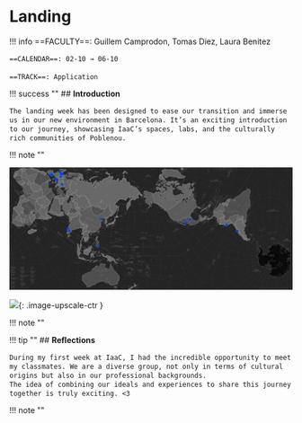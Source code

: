 # Landing

!!! info 
    ==FACULTY==: Guillem Camprodon, Tomas Diez, Laura Benitez

    ==CALENDAR==: 02-10 → 06-10

    ==TRACK==: Application

<div style="clear:both;"></div>

!!! success ""
    ## **Introduction**

    The landing week has been designed to ease our transition and immerse us in our new environment in Barcelona. It’s an exciting introduction to our journey, showcasing IaaC’s spaces, labs, and the culturally rich communities of Poblenou.

!!! note ""

![](../images/LandingMap.jpg)

![](../images/Landing01.GIF){: .image-upscale-ctr } 

!!! note ""

!!! tip ""
    ## **Reflections**

    During my first week at IaaC, I had the incredible opportunity to meet my classmates. We are a diverse group, not only in terms of cultural origins but also in our professional backgrounds. 
    The idea of combining our ideals and experiences to share this journey together is truly exciting. <3

!!! note ""
